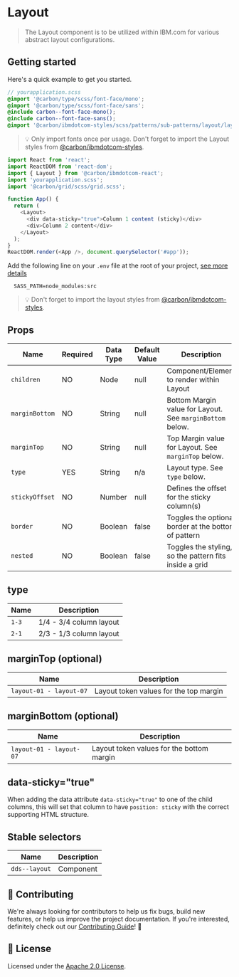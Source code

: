 # Layout

> The Layout component is to be utilized within IBM.com for various abstract
> layout configurations.

## Getting started

Here's a quick example to get you started.

```scss
// yourapplication.scss
@import '@carbon/type/scss/font-face/mono';
@import '@carbon/type/scss/font-face/sans';
@include carbon--font-face-mono();
@include carbon--font-face-sans();
@import '@carbon/ibmdotcom-styles/scss/patterns/sub-patterns/layout/layout';
```

> 💡 Only import fonts once per usage. Don't forget to import the Layout styles
> from
> [@carbon/ibmdotcom-styles](https://github.com/carbon-design-system/ibm-dotcom-library/blob/master/packages/styles).

```javascript
import React from 'react';
import ReactDOM from 'react-dom';
import { Layout } from '@carbon/ibmdotcom-react';
import 'yourapplication.scss';
import '@carbon/grid/scss/grid.scss';

function App() {
  return (
    <Layout>
      <div data-sticky="true">Column 1 content (sticky)</div>
      <div>Column 2 content</div>
    </Layout>
  );
}
ReactDOM.render(<App />, document.querySelector('#app'));
```

Add the following line on your `.env` file at the root of your project,
[see more details](https://github.com/carbon-design-system/ibm-dotcom-library/blob/master/packages/styles/README.md)

```
  SASS_PATH=node_modules:src
```

> 💡 Don't forget to import the layout styles from
> [@carbon/ibmdotcom-styles](https://github.com/carbon-design-system/ibm-dotcom-library/blob/master/packages/styles).

## Props

| Name           | Required | Data Type | Default Value | Description                                               |
| -------------- | -------- | --------- | ------------- | --------------------------------------------------------- |
| `children`     | NO       | Node      | null          | Component/Element to render within Layout                 |
| `marginBottom` | NO       | String    | null          | Bottom Margin value for Layout. See `marginBottom` below. |
| `marginTop`    | NO       | String    | null          | Top Margin value for Layout. See `marginTop` below.       |
| `type`         | YES      | String    | n/a           | Layout type. See `type` below.                            |
| `stickyOffset` | NO       | Number    | null          | Defines the offset for the sticky column(s)               |
| `border`       | NO       | Boolean   | false         | Toggles the optional border at the bottom of pattern      |
| `nested`       | NO       | Boolean   | false         | Toggles the styling, so the pattern fits inside a grid    |

## type

| Name  | Description             |
| ----- | ----------------------- |
| `1-3` | 1/4 - 3/4 column layout |
| `2-1` | 2/3 - 1/3 column layout |

## marginTop (optional)

| Name                    | Description                            |
| ----------------------- | -------------------------------------- |
| `layout-01 - layout-07` | Layout token values for the top margin |

## marginBottom (optional)

| Name                    | Description                               |
| ----------------------- | ----------------------------------------- |
| `layout-01 - layout-07` | Layout token values for the bottom margin |

## data-sticky="true"

When adding the data attribute `data-sticky="true"` to one of the child columns,
this will set that column to have `position: sticky` with the correct supporting
HTML structure.

## Stable selectors

| Name          | Description |
| ------------- | ----------- |
| `dds--layout` | Component   |

## 🙌 Contributing

We're always looking for contributors to help us fix bugs, build new features,
or help us improve the project documentation. If you're interested, definitely
check out our
[Contributing Guide](https://github.com/carbon-design-system/ibm-dotcom-library/blob/master/.github/CONTRIBUTING.md)!
👀

## 📝 License

Licensed under the
[Apache 2.0 License](https://github.com/carbon-design-system/ibm-dotcom-library/blob/master/LICENSE).

